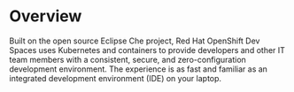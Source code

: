 # Overview

Built on the open source Eclipse Che project, Red Hat OpenShift Dev Spaces uses Kubernetes and containers to provide developers and other IT team members with a consistent, secure, and zero-configuration development environment. The experience is as fast and familiar as an integrated development environment (IDE) on your laptop.
